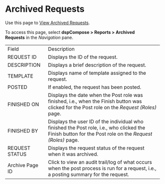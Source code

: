 # Archived Requests

<div class="use">

Use this page to [View Archived
Requests](../Use_Cases/Archive_Requests.htm).

</div>

To access this page, select <span style="font-weight: bold;">dspCompose
\> Reports \> Archived Requests</span> in the *Navigation*
pane.

|                 |                                                                                                                                                         |
| --------------- | ------------------------------------------------------------------------------------------------------------------------------------------------------- |
| Field           | Description                                                                                                                                             |
| REQUEST ID      | Displays the ID of the request.                                                                                                                         |
| DESCRIPTION     | Displays a brief description of the request.                                                                                                            |
| TEMPLATE        | Displays name of template assigned to the request.                                                                                                      |
| POSTED          | If enabled, the request has been posted.                                                                                                                |
| FINISHED ON     | Displays the date when the Post role was finished, i.e., when the Finish button was clicked for the Post role on the *Request (Roles)* page.            |
| FINISHED BY     | Displays the user ID of the individual who finished the Post role, i.e., who clicked the Finish button for the Post role on the *Request (Roles)* page. |
| REQUEST STATUS  | Displays the <span id="dspCompose Request Status" class="popUpLink">request status</span> of the request when it was archived.                          |
| Archive Page ID | Click to view an audit trail/log of what occurs when the post process is run for a request, i.e., a posting summary for the request.                    |

